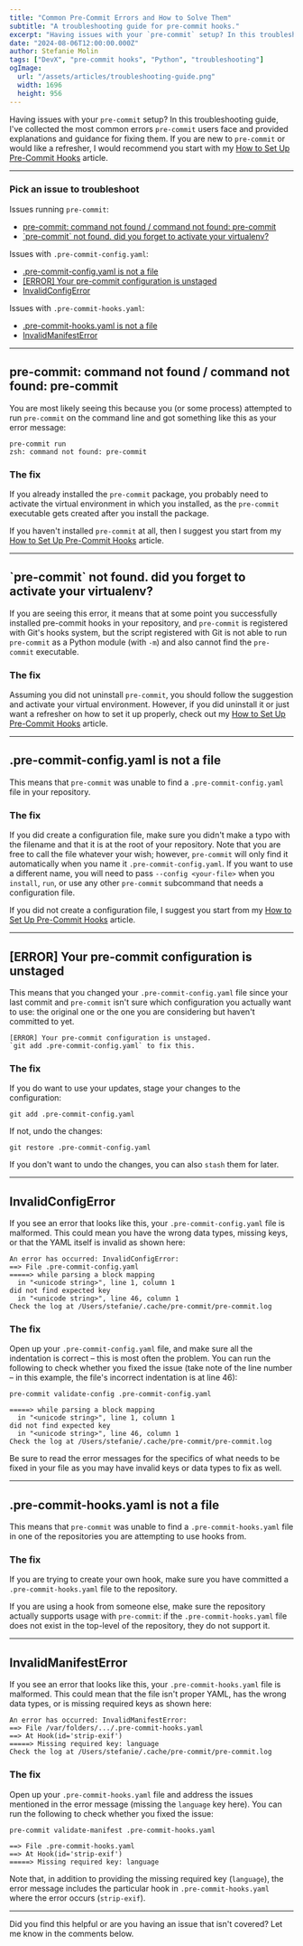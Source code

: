 ```yaml
---
title: "Common Pre-Commit Errors and How to Solve Them"
subtitle: "A troubleshooting guide for pre-commit hooks."
excerpt: "Having issues with your `pre-commit` setup? In this troubleshooting guide, I've collected the most common errors `pre-commit` users face and provided explanations and guidance for fixing them."
date: "2024-08-06T12:00:00.000Z"
author: Stefanie Molin
tags: ["DevX", "pre-commit hooks", "Python", "troubleshooting"]
ogImage:
  url: "/assets/articles/troubleshooting-guide.png"
  width: 1696
  height: 956
---
```


Having issues with your `pre-commit` setup? In this troubleshooting guide, I've collected the most common errors `pre-commit` users face and provided explanations and guidance for fixing them. If you are new to `pre-commit` or would like a refresher, I would recommend you start with my [How to Set Up Pre-Commit Hooks](/articles/devx/pre-commit/setup-guide/) article.

---

### Pick an issue to troubleshoot

Issues running `pre-commit`:
- [pre-commit: command not found / command not found: pre-commit](#pre-commit-command-not-found)
- [\`pre-commit\` not found. did you forget to activate your virtualenv?](#pre-commit-not-found-did-you-forget-to-activate-your-virtualenv)

Issues with `.pre-commit-config.yaml`:
- [.pre-commit-config.yaml is not a file](#pre-commit-configyaml-is-not-a-file)
- [\[ERROR\] Your pre-commit configuration is unstaged](#error-your-pre-commit-configuration-is-unstaged)
- [InvalidConfigError](#invalidconfigerror)

Issues with `.pre-commit-hooks.yaml`:
- [.pre-commit-hooks.yaml is not a file](#pre-commit-hooksyaml-is-not-a-file)
- [InvalidManifestError](#invalidmanifesterror)

---

## <a name="pre-commit-command-not-found"></a>pre-commit: command not found / command not found: pre-commit

You are most likely seeing this because you (or some process) attempted to run `pre-commit` on the command line and got something like this as your error message:

```shell[class="command-line"][data-prompt="$"][data-output="2"]
pre-commit run
zsh: command not found: pre-commit
```

### The fix

If you already installed the `pre-commit` package, you probably need to activate the virtual environment in which you installed, as the `pre-commit` executable gets created after you install the package.

If you haven't installed `pre-commit` at all, then I suggest you start from my [How to Set Up Pre-Commit Hooks](/articles/devx/pre-commit/setup-guide/) article.

---

## <a name="pre-commit-not-found-did-you-forget-to-activate-your-virtualenv"></a>\`pre-commit\` not found. did you forget to activate your virtualenv?

If you are seeing this error, it means that at some point you successfully installed pre-commit hooks in your repository, and `pre-commit` is registered with Git's hooks system, but the script registered with Git is not able to run `pre-commit` as a Python module (with `-m`) and also cannot find the `pre-commit` executable.

### The fix

Assuming you did not uninstall `pre-commit`, you should follow the suggestion and activate your virtual environment. However, if you did uninstall it or just want a refresher on how to set it up properly, check out my [How to Set Up Pre-Commit Hooks](/articles/devx/pre-commit/setup-guide/) article.

---

## <a name="pre-commit-configyaml-is-not-a-file"></a>.pre-commit-config.yaml is not a file

This means that `pre-commit` was unable to find a `.pre-commit-config.yaml` file in your repository.

### The fix

If you did create a configuration file, make sure you didn't make a typo with the filename and that it is at the root of your repository. Note that you are free to call the file whatever your wish; however, `pre-commit` will only find it automatically when you name it `.pre-commit-config.yaml`. If you want to use a different name, you will need to pass `--config <your-file>` when you `install`, `run`, or use any other `pre-commit` subcommand that needs a configuration file.

If you did not create a configuration file, I suggest you start from my [How to Set Up Pre-Commit Hooks](/articles/devx/pre-commit/setup-guide/) article.

---

## <a name="error-your-pre-commit-configuration-is-unstaged"></a>\[ERROR\] Your pre-commit configuration is unstaged

This means that you changed your `.pre-commit-config.yaml` file since your last commit and `pre-commit` isn't sure which configuration you actually want to use: the original one or the one you are considering but haven't committed to yet.

```
[ERROR] Your pre-commit configuration is unstaged.
`git add .pre-commit-config.yaml` to fix this.
```

### The fix

If you do want to use your updates, stage your changes to the configuration:

```shell[class="command-line"][data-prompt="$"]
git add .pre-commit-config.yaml
```

If not, undo the changes:

```shell[class="command-line"][data-prompt="$"]
git restore .pre-commit-config.yaml
```

If you don't want to undo the changes, you can also `stash` them for later.

---

## <a name="invalidconfigerror"></a>InvalidConfigError

If you see an error that looks like this, your `.pre-commit-config.yaml` file is malformed. This could mean you have the wrong data types, missing keys, or that the YAML itself is invalid as shown here:

```shell[class="command-line"][data-prompt="$"][data-output="1-7"]
An error has occurred: InvalidConfigError:
==> File .pre-commit-config.yaml
=====> while parsing a block mapping
  in "<unicode string>", line 1, column 1
did not find expected key
  in "<unicode string>", line 46, column 1
Check the log at /Users/stefanie/.cache/pre-commit/pre-commit.log
```

### The fix

Open up your `.pre-commit-config.yaml` file, and make sure all the indentation is correct &ndash; this is most often the problem. You can run the following to check whether you fixed the issue (take note of the line number &ndash; in this example, the file's incorrect indentation is at line 46):

```shell[class="command-line"][data-prompt="$"][data-output="2-7"]
pre-commit validate-config .pre-commit-config.yaml

=====> while parsing a block mapping
  in "<unicode string>", line 1, column 1
did not find expected key
  in "<unicode string>", line 46, column 1
Check the log at /Users/stefanie/.cache/pre-commit/pre-commit.log
```

Be sure to read the error messages for the specifics of what needs to be fixed in your file as you may have invalid keys or data types to fix as well.

---

## <a name="pre-commit-hooksyaml-is-not-a-file"></a>.pre-commit-hooks.yaml is not a file

This means that `pre-commit` was unable to find a `.pre-commit-hooks.yaml` file in one of the repositories you are attempting to use hooks from.

### The fix

If you are trying to create your own hook, make sure you have committed a `.pre-commit-hooks.yaml` file to the repository.

If you are using a hook from someone else, make sure the repository actually supports usage with `pre-commit`: if the `.pre-commit-hooks.yaml` file does not exist in the top-level of the repository, they do not support it.

---

## <a name="invalidmanifesterror"></a>InvalidManifestError

If you see an error that looks like this, your `.pre-commit-hooks.yaml` file is malformed. This could mean that the file isn't proper YAML, has the wrong data types, or is missing required keys as shown here:

```shell[class="command-line"][data-prompt="$"][data-output="1-5"]
An error has occurred: InvalidManifestError:
==> File /var/folders/.../.pre-commit-hooks.yaml
==> At Hook(id='strip-exif')
=====> Missing required key: language
Check the log at /Users/stefanie/.cache/pre-commit/pre-commit.log
```

### The fix

Open up your `.pre-commit-hooks.yaml` file and address the issues mentioned in the error message (missing the `language` key here). You can run the following to check whether you fixed the issue:

```shell[class="command-line"][data-prompt="$"][data-output="2-5"]
pre-commit validate-manifest .pre-commit-hooks.yaml

==> File .pre-commit-hooks.yaml
==> At Hook(id='strip-exif')
=====> Missing required key: language
```

Note that, in addition to providing the missing required key (`language`), the error message includes the particular hook in `.pre-commit-hooks.yaml` where the error occurs (`strip-exif`).

---

Did you find this helpful or are you having an issue that isn't covered? Let me know in the comments below.
